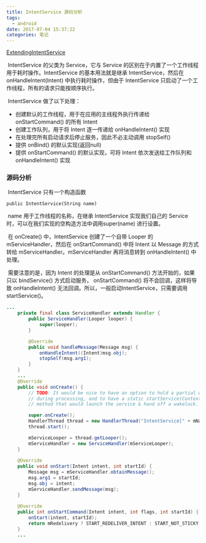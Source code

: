 ```yaml
---
title: IntentService 源码分析
tags:
  - android
date: 2017-07-04 15:37:22
categories: 笔记
---
```


[ExtendingIntentService](https://developer.android.com/guide/components/services.html#ExtendingIntentService)

​	IntentService 的父类为 Service，它与 Service 的区别在于内置了一个工作线程用于耗时操作。IntentService 的基本用法就是继承 IntentService，然后在 onHandleIntent(Intent) 中执行耗时操作，但由于 IntentService 只启动了一个工作线程，所有的请求只能按顺序执行。

​	IntentService 做了以下处理：

+ 创建默认的工作线程，用于在应用的主线程外执行传递给 onStartCommand() 的所有 Intent
+ 创建工作队列，用于将 Intent 逐一传递给 onHandleIntent() 实现
+ 在处理完所有启动请求后停止服务，因此不必主动调用 stopSelf()
+ 提供 onBind() 的默认实现(返回null)
+ 提供 onStartCommand() 的默认实现，可将 Intent 依次发送给工作队列和 onHandleIntent() 实现



### 源码分析

​	IntentService 只有一个构造函数

`public IntentService(String name)`

​	name 用于工作线程的名称，在继承 IntentService 实现我们自己的 Service 时，可以在我们实现的空构造方法中调用super(name) 进行设置。

​	在 onCreate() 中，IntentService 创建了一个自带 Looper 的 mServiceHandler，然后在 onStartCommand() 中将 Intent 以 Message 的方式转给 mServiceHandler。mServiceHandler 再将消息转到 onHandleIntent() 中处理。

​	需要注意的是，因为 Intent 的处理是从 onStartCommand() 方法开始的，如果只以 bindService() 方式启动服务， onStartCommand() 将不会回调，这样将导致 onHandleIntent() 无法回调。所以，一般启动IntentService，只需要调用startService()。

```java
...
    private final class ServiceHandler extends Handler {
        public ServiceHandler(Looper looper) {
            super(looper);
        }

        @Override
        public void handleMessage(Message msg) {
            onHandleIntent((Intent)msg.obj);
            stopSelf(msg.arg1);
        }
    }
    ...
    @Override
    public void onCreate() {
        // TODO: It would be nice to have an option to hold a partial wakelock
        // during processing, and to have a static startService(Context, Intent)
        // method that would launch the service & hand off a wakelock.

        super.onCreate();
        HandlerThread thread = new HandlerThread("IntentService[" + mName + "]");
        thread.start();

        mServiceLooper = thread.getLooper();
        mServiceHandler = new ServiceHandler(mServiceLooper);
    }
    
    @Override
    public void onStart(Intent intent, int startId) {
        Message msg = mServiceHandler.obtainMessage();
        msg.arg1 = startId;
        msg.obj = intent;
        mServiceHandler.sendMessage(msg);
    }
    
    @Override
    public int onStartCommand(Intent intent, int flags, int startId) {
        onStart(intent, startId);
        return mRedelivery ? START_REDELIVER_INTENT : START_NOT_STICKY;
    }
    ...
```